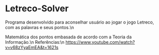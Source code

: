 # Letreco-Solver

Programa desenvolvido para aconselhar usuário ao jogar o jogo Letreco, com as palavras e seus pontos.\n


Matemática dos pontos embasada de acordo com a Teoria da Informação.\n
Referências:\n
https://www.youtube.com/watch?v=v68zYyaEmEA&t=1621s
